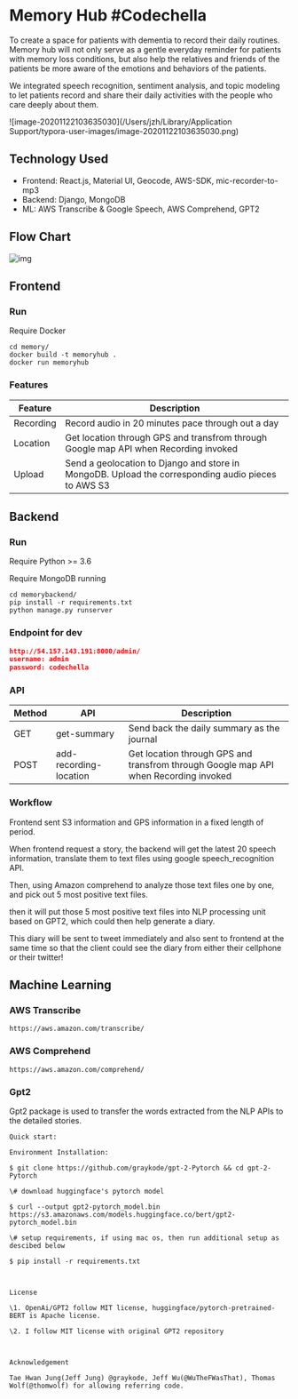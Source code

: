# Memory Hub #Codechella

To create a space for patients with dementia to record their daily routines. Memory hub will not only serve as a gentle everyday reminder for patients with memory loss conditions, but also help the relatives and friends of the patients be more aware of the emotions and behaviors of the patients.

We integrated speech recognition, sentiment analysis, and topic modeling to let patients record and share their daily activities with the people who care deeply about them. 

![image-20201122103635030](/Users/jzh/Library/Application Support/typora-user-images/image-20201122103635030.png)

## Technology Used
- Frontend: React.js, Material UI, Geocode, AWS-SDK, mic-recorder-to-mp3
- Backend: Django, MongoDB
- ML: AWS Transcribe & Google Speech, AWS Comprehend, GPT2



## Flow Chart

![img](https://lh6.googleusercontent.com/xuX5k8-r0ZGr5ykeJVYiaO1fZg3dsPaAQJ2nYio5b8hND499O16DE7AqB8O2Hx4dj64sZ1V5MrAU4T9pAIjpSvwM2Wc1rOC4uYuhskV4vwgnF7Zzcb13cqT0qxdh_jCEF5t8scwrbvg)



## Frontend

### Run

Require Docker

```
cd memory/
docker build -t memoryhub . 
docker run memoryhub
```



### Features

| Feature   | Description                                                  |
| --------- | ------------------------------------------------------------ |
| Recording | Record audio in 20 minutes pace through out a day            |
| Location  | Get location through GPS and transfrom through Google map API when Recording invoked |
| Upload    | Send a geolocation to Django and store in MongoDB. Upload the corresponding audio pieces to AWS S3 |



## Backend

### Run

Require Python >= 3.6

Require MongoDB running

```
cd memorybackend/
pip install -r requirements.txt
python manage.py runserver
```



### Endpoint for dev

```json
http://54.157.143.191:8000/admin/
username: admin
password: codechella
```



### API



| Method | API                    | Description                                                  |
| ------ | ---------------------- | ------------------------------------------------------------ |
| GET    | get-summary            | Send back the daily summary as the journal                   |
| POST   | add-recording-location | Get location through GPS and transfrom through Google map API when Recording invoked |



### Workflow

Frontend sent S3 information and GPS information in a fixed length of period.

When frontend request a story, the backend will get the latest 20 speech information, translate them to text files using google speech_recognition API.

Then, using Amazon comprehend to analyze those text files one by one, and pick out 5 most positive text files.

then it will put those 5 most positive text files into NLP processing unit based on GPT2, which could then help generate a diary.

This diary will be sent to tweet immediately and also sent to frontend at the same time so that the client could see the diary from either their cellphone or their twitter!



## Machine Learning

### AWS Transcribe

```
https://aws.amazon.com/transcribe/
```



### AWS Comprehend

```
https://aws.amazon.com/comprehend/
```



### Gpt2 

Gpt2 package is used to transfer the words extracted from the NLP APIs to the detailed stories. 

```
Quick start:

Environment Installation:

$ git clone https://github.com/graykode/gpt-2-Pytorch && cd gpt-2-Pytorch

\# download huggingface's pytorch model 

$ curl --output gpt2-pytorch_model.bin https://s3.amazonaws.com/models.huggingface.co/bert/gpt2-pytorch_model.bin

\# setup requirements, if using mac os, then run additional setup as descibed below

$ pip install -r requirements.txt



License

\1. OpenAi/GPT2 follow MIT license, huggingface/pytorch-pretrained-BERT is Apache license.

\2. I follow MIT license with original GPT2 repository



Acknowledgement

Tae Hwan Jung(Jeff Jung) @graykode, Jeff Wu(@WuTheFWasThat), Thomas Wolf(@thomwolf) for allowing referring code.
```



